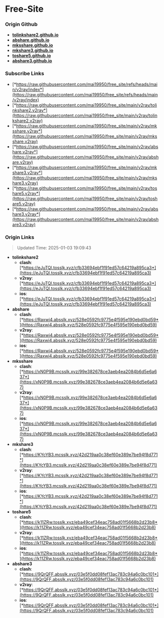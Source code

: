 # Free-Site

### Origin Github

- [**tolinkshare2.github.io**](https://github.com/tolinkshare2/tolinkshare2.github.io)
- [**abshare.github.io**](https://github.com/abshare/abshare.github.io)
- [**mksshare.github.io**](https://github.com/mksshare/mksshare.github.io)
- [**mkshare3.github.io**](https://github.com/mkshare3/mkshare3.github.io)
- [**toshare5.github.io**](https://github.com/toshare5/toshare5.github.io)
- [**abshare3.github.io**](https://github.com/abshare3/abshare3.github.io)

### Subscribe Links

- [*https://raw.githubusercontent.com/mai19950/free_site/refs/heads/main/v2ray/index*](https://raw.githubusercontent.com/mai19950/free_site/refs/heads/main/v2ray/index)
- [*https://raw.githubusercontent.com/mai19950/free_site/main/v2ray/tolinkshare2.v2ray*](https://raw.githubusercontent.com/mai19950/free_site/main/v2ray/tolinkshare2.v2ray)
- [*https://raw.githubusercontent.com/mai19950/free_site/main/v2ray/mksshare.v2ray*](https://raw.githubusercontent.com/mai19950/free_site/main/v2ray/mksshare.v2ray)
- [*https://raw.githubusercontent.com/mai19950/free_site/main/v2ray/abshare.v2ray*](https://raw.githubusercontent.com/mai19950/free_site/main/v2ray/abshare.v2ray)
- [*https://raw.githubusercontent.com/mai19950/free_site/main/v2ray/mkshare3.v2ray*](https://raw.githubusercontent.com/mai19950/free_site/main/v2ray/mkshare3.v2ray)
- [*https://raw.githubusercontent.com/mai19950/free_site/main/v2ray/toshare5.v2ray*](https://raw.githubusercontent.com/mai19950/free_site/main/v2ray/toshare5.v2ray)
- [*https://raw.githubusercontent.com/mai19950/free_site/main/v2ray/abshare3.v2ray*](https://raw.githubusercontent.com/mai19950/free_site/main/v2ray/abshare3.v2ray)

### Origin Links

> Updated Time: 2025-01-03 19:09:43

- **tolinkshare2**
  - **clash**: [*https://eJuTQl.tosslk.xyz/cfb33694ebf1f91ed57c64219a895ca3*](https://eJuTQl.tosslk.xyz/cfb33694ebf1f91ed57c64219a895ca3)
  - **v2ray**: [*https://eJuTQl.tosslk.xyz/cfb33694ebf1f91ed57c64219a895ca3*](https://eJuTQl.tosslk.xyz/cfb33694ebf1f91ed57c64219a895ca3)
  - **ios**: [*https://eJuTQl.tosslk.xyz/cfb33694ebf1f91ed57c64219a895ca3*](https://eJuTQl.tosslk.xyz/cfb33694ebf1f91ed57c64219a895ca3)
- **abshare**
  - **clash**: [*https://Raxwi4.absslk.xyz/528e0592fc9775e4f595e190ebd0bd59*](https://Raxwi4.absslk.xyz/528e0592fc9775e4f595e190ebd0bd59)
  - **v2ray**: [*https://Raxwi4.absslk.xyz/528e0592fc9775e4f595e190ebd0bd59*](https://Raxwi4.absslk.xyz/528e0592fc9775e4f595e190ebd0bd59)
  - **ios**: [*https://Raxwi4.absslk.xyz/528e0592fc9775e4f595e190ebd0bd59*](https://Raxwi4.absslk.xyz/528e0592fc9775e4f595e190ebd0bd59)
- **mksshare**
  - **clash**: [*https://xN0P9B.mcsslk.xyz/99e382678ce3aeb4ea2084b6d5e6a637*](https://xN0P9B.mcsslk.xyz/99e382678ce3aeb4ea2084b6d5e6a637)
  - **v2ray**: [*https://xN0P9B.mcsslk.xyz/99e382678ce3aeb4ea2084b6d5e6a637*](https://xN0P9B.mcsslk.xyz/99e382678ce3aeb4ea2084b6d5e6a637)
  - **ios**: [*https://xN0P9B.mcsslk.xyz/99e382678ce3aeb4ea2084b6d5e6a637*](https://xN0P9B.mcsslk.xyz/99e382678ce3aeb4ea2084b6d5e6a637)
- **mkshare3**
  - **clash**: [*https://KYcYB3.mcsslk.xyz/42d219aa0c38ef60e389e7be94f8d771*](https://KYcYB3.mcsslk.xyz/42d219aa0c38ef60e389e7be94f8d771)
  - **v2ray**: [*https://KYcYB3.mcsslk.xyz/42d219aa0c38ef60e389e7be94f8d771*](https://KYcYB3.mcsslk.xyz/42d219aa0c38ef60e389e7be94f8d771)
  - **ios**: [*https://KYcYB3.mcsslk.xyz/42d219aa0c38ef60e389e7be94f8d771*](https://KYcYB3.mcsslk.xyz/42d219aa0c38ef60e389e7be94f8d771)
- **toshare5**
  - **clash**: [*https://k11ZRw.tosslk.xyz/eba49cef34eac758ad01f5668b2d23b8*](https://k11ZRw.tosslk.xyz/eba49cef34eac758ad01f5668b2d23b8)
  - **v2ray**: [*https://k11ZRw.tosslk.xyz/eba49cef34eac758ad01f5668b2d23b8*](https://k11ZRw.tosslk.xyz/eba49cef34eac758ad01f5668b2d23b8)
  - **ios**: [*https://k11ZRw.tosslk.xyz/eba49cef34eac758ad01f5668b2d23b8*](https://k11ZRw.tosslk.xyz/eba49cef34eac758ad01f5668b2d23b8)
- **abshare3**
  - **clash**: [*https://9QrQFF.absslk.xyz/03e5f0dd08fef13ac783c94a6c0bc101*](https://9QrQFF.absslk.xyz/03e5f0dd08fef13ac783c94a6c0bc101)
  - **v2ray**: [*https://9QrQFF.absslk.xyz/03e5f0dd08fef13ac783c94a6c0bc101*](https://9QrQFF.absslk.xyz/03e5f0dd08fef13ac783c94a6c0bc101)
  - **ios**: [*https://9QrQFF.absslk.xyz/03e5f0dd08fef13ac783c94a6c0bc101*](https://9QrQFF.absslk.xyz/03e5f0dd08fef13ac783c94a6c0bc101)
